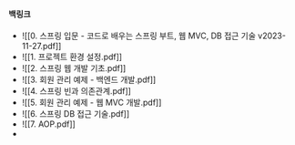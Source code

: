 
#### 백링크

- ![[0. 스프링 입문 - 코드로 배우는 스프링 부트, 웹 MVC, DB 접근 기술 v2023-11-27.pdf]]
- ![[1. 프로젝트 환경 설정.pdf]]
- ![[2. 스프링 웹 개발 기초.pdf]]
- ![[3. 회원 관리 예제 - 백엔드 개발.pdf]]
- ![[4. 스프링 빈과 의존관계.pdf]]
- ![[5. 회원 관리 예제 - 웹 MVC 개발.pdf]]
- ![[6. 스프링 DB 접근 기술.pdf]]
- ![[7. AOP.pdf]]
- 


